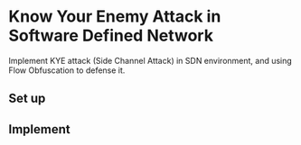 # Know Your Enemy Attack in Software Defined Network
Implement KYE attack (Side Channel Attack) in SDN environment, and using Flow Obfuscation to defense it.

## Set up
## Implement
